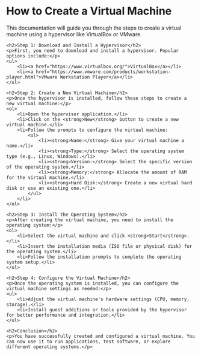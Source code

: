 
<body>
    <h1>How to Create a Virtual Machine</h1>
    <p>This documentation will guide you through the steps to create a virtual machine using a hypervisor like VirtualBox or VMware.</p>
    
    <h2>Step 1: Download and Install a Hypervisor</h2>
    <p>First, you need to download and install a hypervisor. Popular options include:</p>
    <ul>
        <li><a href="https://www.virtualbox.org/">VirtualBox</a></li>
        <li><a href="https://www.vmware.com/products/workstation-player.html">VMware Workstation Player</a></li>
    </ul>
    
    <h2>Step 2: Create a New Virtual Machine</h2>
    <p>Once the hypervisor is installed, follow these steps to create a new virtual machine:</p>
    <ol>
        <li>Open the hypervisor application.</li>
        <li>Click on the <strong>New</strong> button to create a new virtual machine.</li>
        <li>Follow the prompts to configure the virtual machine:
            <ul>
                <li><strong>Name:</strong> Give your virtual machine a name.</li>
                <li><strong>Type:</strong> Select the operating system type (e.g., Linux, Windows).</li>
                <li><strong>Version:</strong> Select the specific version of the operating system.</li>
                <li><strong>Memory:</strong> Allocate the amount of RAM for the virtual machine.</li>
                <li><strong>Hard Disk:</strong> Create a new virtual hard disk or use an existing one.</li>
            </ul>
        </li>
    </ol>
    
    <h2>Step 3: Install the Operating System</h2>
    <p>After creating the virtual machine, you need to install the operating system:</p>
    <ol>
        <li>Select the virtual machine and click <strong>Start</strong>.</li>
        <li>Insert the installation media (ISO file or physical disk) for the operating system.</li>
        <li>Follow the installation prompts to complete the operating system setup.</li>
    </ol>
    
    <h2>Step 4: Configure the Virtual Machine</h2>
    <p>Once the operating system is installed, you can configure the virtual machine settings as needed:</p>
    <ul>
        <li>Adjust the virtual machine's hardware settings (CPU, memory, storage).</li>
        <li>Install guest additions or tools provided by the hypervisor for better performance and integration.</li>
    </ul>
    
    <h2>Conclusion</h2>
    <p>You have successfully created and configured a virtual machine. You can now use it to run applications, test software, or explore different operating systems.</p>
</body>
</html>
